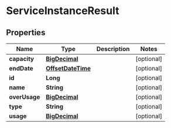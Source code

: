 
# ServiceInstanceResult

## Properties
Name | Type | Description | Notes
------------ | ------------- | ------------- | -------------
**capacity** | [**BigDecimal**](BigDecimal.md) |  |  [optional]
**endDate** | [**OffsetDateTime**](OffsetDateTime.md) |  |  [optional]
**id** | **Long** |  |  [optional]
**name** | **String** |  |  [optional]
**overUsage** | [**BigDecimal**](BigDecimal.md) |  |  [optional]
**type** | **String** |  |  [optional]
**usage** | [**BigDecimal**](BigDecimal.md) |  |  [optional]



